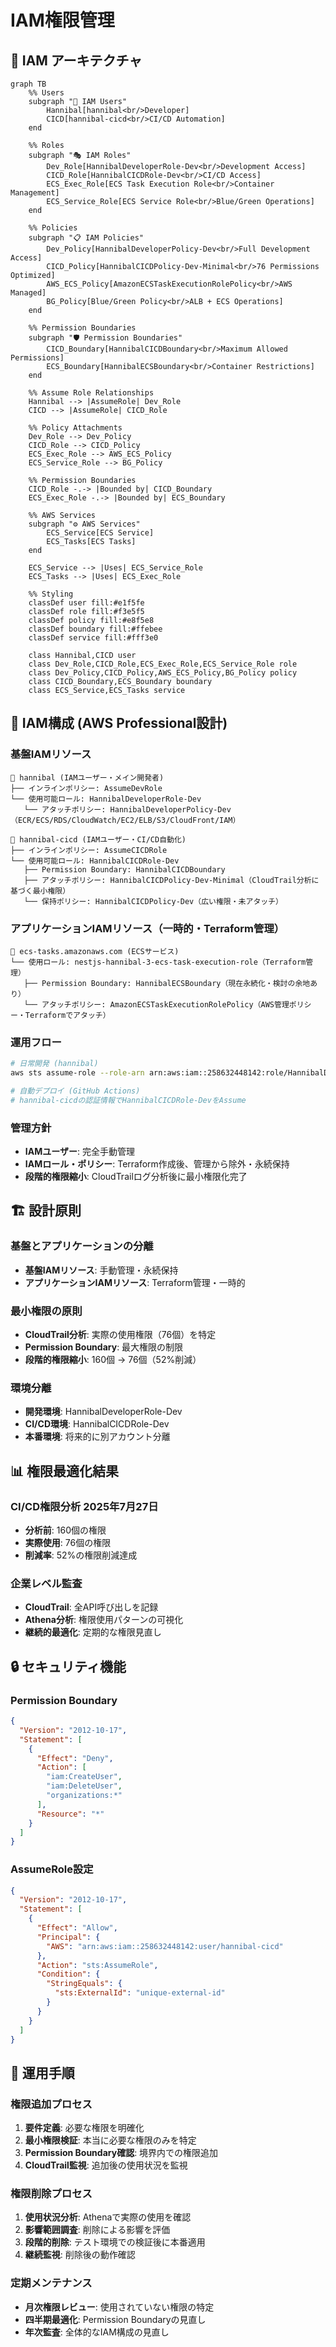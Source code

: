 # IAM権限管理

## 🔐 IAM アーキテクチャ

```mermaid
graph TB
    %% Users
    subgraph "👤 IAM Users"
        Hannibal[hannibal<br/>Developer]
        CICD[hannibal-cicd<br/>CI/CD Automation]
    end
    
    %% Roles
    subgraph "🎭 IAM Roles"
        Dev_Role[HannibalDeveloperRole-Dev<br/>Development Access]
        CICD_Role[HannibalCICDRole-Dev<br/>CI/CD Access]
        ECS_Exec_Role[ECS Task Execution Role<br/>Container Management]
        ECS_Service_Role[ECS Service Role<br/>Blue/Green Operations]
    end
    
    %% Policies
    subgraph "📋 IAM Policies"
        Dev_Policy[HannibalDeveloperPolicy-Dev<br/>Full Development Access]
        CICD_Policy[HannibalCICDPolicy-Dev-Minimal<br/>76 Permissions Optimized]
        AWS_ECS_Policy[AmazonECSTaskExecutionRolePolicy<br/>AWS Managed]
        BG_Policy[Blue/Green Policy<br/>ALB + ECS Operations]
    end
    
    %% Permission Boundaries
    subgraph "🛡️ Permission Boundaries"
        CICD_Boundary[HannibalCICDBoundary<br/>Maximum Allowed Permissions]
        ECS_Boundary[HannibalECSBoundary<br/>Container Restrictions]
    end
    
    %% Assume Role Relationships
    Hannibal --> |AssumeRole| Dev_Role
    CICD --> |AssumeRole| CICD_Role
    
    %% Policy Attachments
    Dev_Role --> Dev_Policy
    CICD_Role --> CICD_Policy
    ECS_Exec_Role --> AWS_ECS_Policy
    ECS_Service_Role --> BG_Policy
    
    %% Permission Boundaries
    CICD_Role -.-> |Bounded by| CICD_Boundary
    ECS_Exec_Role -.-> |Bounded by| ECS_Boundary
    
    %% AWS Services
    subgraph "⚙️ AWS Services"
        ECS_Service[ECS Service]
        ECS_Tasks[ECS Tasks]
    end
    
    ECS_Service --> |Uses| ECS_Service_Role
    ECS_Tasks --> |Uses| ECS_Exec_Role
    
    %% Styling
    classDef user fill:#e1f5fe
    classDef role fill:#f3e5f5
    classDef policy fill:#e8f5e8
    classDef boundary fill:#ffebee
    classDef service fill:#fff3e0
    
    class Hannibal,CICD user
    class Dev_Role,CICD_Role,ECS_Exec_Role,ECS_Service_Role role
    class Dev_Policy,CICD_Policy,AWS_ECS_Policy,BG_Policy policy
    class CICD_Boundary,ECS_Boundary boundary
    class ECS_Service,ECS_Tasks service
```

## 🔐 IAM構成 (AWS Professional設計)

### **基盤IAMリソース**
```
👤 hannibal (IAMユーザー・メイン開発者)
├── インラインポリシー: AssumeDevRole
└── 使用可能ロール: HannibalDeveloperRole-Dev
   └── アタッチポリシー: HannibalDeveloperPolicy-Dev（ECR/ECS/RDS/CloudWatch/EC2/ELB/S3/CloudFront/IAM）

🤖 hannibal-cicd (IAMユーザー・CI/CD自動化)
├── インラインポリシー: AssumeCICDRole
└── 使用可能ロール: HannibalCICDRole-Dev
   ├── Permission Boundary: HannibalCICDBoundary
   ├── アタッチポリシー: HannibalCICDPolicy-Dev-Minimal（CloudTrail分析に基づく最小権限）
   └── 保持ポリシー: HannibalCICDPolicy-Dev（広い権限・未アタッチ）
```

### **アプリケーションIAMリソース（一時的・Terraform管理）**
```
🔧 ecs-tasks.amazonaws.com (ECSサービス)
└── 使用ロール: nestjs-hannibal-3-ecs-task-execution-role（Terraform管理）
   ├── Permission Boundary: HannibalECSBoundary（現在永続化・検討の余地あり）
   └── アタッチポリシー: AmazonECSTaskExecutionRolePolicy（AWS管理ポリシー・Terraformでアタッチ）
```

### **運用フロー**
```bash
# 日常開発 (hannibal)
aws sts assume-role --role-arn arn:aws:iam::258632448142:role/HannibalDeveloperRole-Dev --role-session-name dev-session

# 自動デプロイ (GitHub Actions)
# hannibal-cicdの認証情報でHannibalCICDRole-DevをAssume
```

### **管理方針**
- **IAMユーザー**: 完全手動管理
- **IAMロール・ポリシー**: Terraform作成後、管理から除外・永続保持
- **段階的権限縮小**: CloudTrailログ分析後に最小権限化完了

## 🏗️ 設計原則

### 基盤とアプリケーションの分離
- **基盤IAMリソース**: 手動管理・永続保持
- **アプリケーションIAMリソース**: Terraform管理・一時的

### 最小権限の原則
- **CloudTrail分析**: 実際の使用権限（76個）を特定
- **Permission Boundary**: 最大権限の制限
- **段階的権限縮小**: 160個 → 76個（52%削減）

### 環境分離
- **開発環境**: HannibalDeveloperRole-Dev
- **CI/CD環境**: HannibalCICDRole-Dev
- **本番環境**: 将来的に別アカウント分離

## 📊 権限最適化結果

### CI/CD権限分析 2025年7月27日
- **分析前**: 160個の権限
- **実際使用**: 76個の権限
- **削減率**: 52%の権限削減達成

### 企業レベル監査
- **CloudTrail**: 全API呼び出しを記録
- **Athena分析**: 権限使用パターンの可視化
- **継続的最適化**: 定期的な権限見直し

## 🔒 セキュリティ機能

### Permission Boundary
```json
{
  "Version": "2012-10-17",
  "Statement": [
    {
      "Effect": "Deny",
      "Action": [
        "iam:CreateUser",
        "iam:DeleteUser",
        "organizations:*"
      ],
      "Resource": "*"
    }
  ]
}
```

### AssumeRole設定
```json
{
  "Version": "2012-10-17",
  "Statement": [
    {
      "Effect": "Allow",
      "Principal": {
        "AWS": "arn:aws:iam::258632448142:user/hannibal-cicd"
      },
      "Action": "sts:AssumeRole",
      "Condition": {
        "StringEquals": {
          "sts:ExternalId": "unique-external-id"
        }
      }
    }
  ]
}
```

## 🔧 運用手順

### 権限追加プロセス
1. **要件定義**: 必要な権限を明確化
2. **最小権限検証**: 本当に必要な権限のみを特定
3. **Permission Boundary確認**: 境界内での権限追加
4. **CloudTrail監視**: 追加後の使用状況を監視

### 権限削除プロセス
1. **使用状況分析**: Athenaで実際の使用を確認
2. **影響範囲調査**: 削除による影響を評価
3. **段階的削除**: テスト環境での検証後に本番適用
4. **継続監視**: 削除後の動作確認

### 定期メンテナンス
- **月次権限レビュー**: 使用されていない権限の特定
- **四半期最適化**: Permission Boundaryの見直し
- **年次監査**: 全体的なIAM構成の見直し